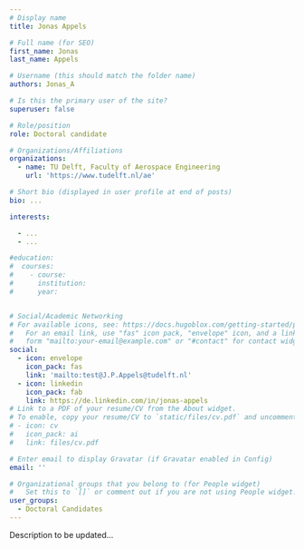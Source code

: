 ```yaml
---
# Display name
title: Jonas Appels

# Full name (for SEO)
first_name: Jonas
last_name: Appels

# Username (this should match the folder name)
authors: Jonas_A

# Is this the primary user of the site?
superuser: false

# Role/position
role: Doctoral candidate

# Organizations/Affiliations
organizations:
  - name: TU Delft, Faculty of Aerospace Engineering
    url: 'https://www.tudelft.nl/ae'

# Short bio (displayed in user profile at end of posts)
bio: ...

interests:

  - ...
  - ...

#education:
#  courses:
#    - course: 
#      institution: 
#      year: 


# Social/Academic Networking
# For available icons, see: https://docs.hugoblox.com/getting-started/page-builder/#icons
#   For an email link, use "fas" icon pack, "envelope" icon, and a link in the
#   form "mailto:your-email@example.com" or "#contact" for contact widget.
social:
  - icon: envelope
    icon_pack: fas
    link: 'mailto:test@J.P.Appels@tudelft.nl'
  - icon: linkedin
    icon_pack: fab
    link: https://de.linkedin.com/in/jonas-appels
# Link to a PDF of your resume/CV from the About widget.
# To enable, copy your resume/CV to `static/files/cv.pdf` and uncomment the lines below.
# - icon: cv
#   icon_pack: ai
#   link: files/cv.pdf

# Enter email to display Gravatar (if Gravatar enabled in Config)
email: ''

# Organizational groups that you belong to (for People widget)
#   Set this to `[]` or comment out if you are not using People widget.
user_groups:
  - Doctoral Candidates
---
```


Description to be updated...